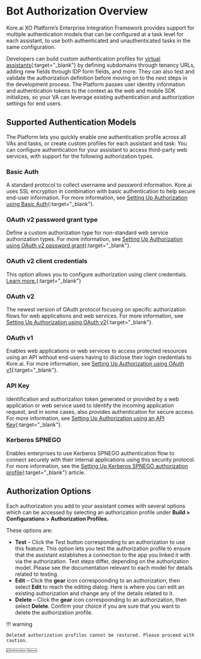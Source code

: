 # Bot Authorization Overview

Kore.ai XO Platform’s Enterprise Integration Framework provides support for multiple authentication models that can be configured at a task level for each assistant, to use both authenticated and unauthenticated tasks in the same configuration.

Developers can build custom authentication profiles for [virtual assistants](https://blog.kore.ai/a-complete-guide-to-chatbots){:target="_blank"} by defining subdomains through tenancy URLs, adding new fields through IDP form fields, and more. They can also test and validate the authorization definition before moving on to the next steps in the development process. The Platform passes user identity information and authentication tokens to the context as the web and mobile SDK initializes, so your VA can leverage existing authentication and authorization settings for end users.


## Supported Authentication Models

The Platform lets you quickly enable one authentication profile across all VAs and tasks, or create custom profiles for each assistant and task: You can configure authentication for your assistant to access third-party web services, with support for the following authorization types. 


### Basic Auth

A standard protocol to collect username and password information. Kore.ai uses SSL encryption in combination with basic authentication to help secure end-user information. For more information, see [Setting Up Authorization using Basic Auth](../setting-up-authorization-using-basic-auth/){:target="_blank"}.


### OAuth v2 password grant type

Define a custom authorization type for non-standard web service authorization types. For more information, see [Setting Up Authorization using OAuth v2 password grant](../setting-up-authorization-using-oauth-v2-password-grant/){:target="_blank"}.


### OAuth v2 client credentials

This option allows you to configure authorization using client credentials. [Learn more.](../bot-oauthv2-clientcredentials/){:target="_blank"}


### OAuth v2

The newest version of OAuth protocol focusing on specific authorization flows for web applications and web services. For more information, see [Setting Up Authorization using OAuth v2](../setting-up-authorization-using-oauth-v2/){:target="_blank"}.


### OAuth v1

Enables web applications or web services to access protected resources using an API without end-users having to disclose their login credentials to Kore.ai. For more information, see [Setting Up Authorization using OAuth v1](../setting-up-authorization-using-oauth-v1/){:target="_blank"}.


### API Key

Identification and authorization token generated or provided by a web application or web service used to identify the incoming application request, and in some cases, also provides authentication for secure access. For more information, see [Setting Up Authorization using an API Key](../setting-up-authorization-using-an-api-key/){:target="_blank"}.


### Kerberos SPNEGO

Enables enterprises to use Kerberos SPNEGO authentication flow to connect securely with their internal applications using this security protocol. For more information, see the [Setting Up Kerberos SPNEGO authorization profile](../setting-up-the-kerberos-spnego-authorization-profile/){:target="_blank"} article.



## Authorization Options

Each authorization you add to your assistant comes with several options which can be accessed by selecting an authorization profile under **Build > Configurations > Authorization Profiles.**

These options are:



* **Test** – Click the Test button corresponding to an authorization to use this feature. This option lets you test the authorization profile to ensure that the assistant establishes a connection to the app you linked it with via the authorization. Test steps differ, depending on the authorization model. Please see the documentation relevant to each model for details related to testing. 
* **Edit** – Click the **gear** icon correspoonding to an authorization, then select **Edit** to reach the editing dialog. Here is where you can edit an existing authorization and change any of the details related to it. 
* **Delete** – Click the **gear** icon correspoonding to an authorization, then select **Delete**. Confirm your choice if you are sure that you want to delete the authorization profile.

!!! warning
    
    Deleted authorization profiles cannot be restored. Please proceed with caution.

<img src="../images/auth-profiles-img1.png" alt="Authorization Options" title="Authorization Options" style="border: 1px solid gray;zoom:50%;"/>